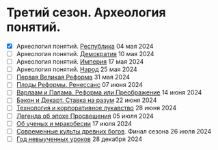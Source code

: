 # Третий сезон. Археология понятий.

- [x] Археология понятий. [Республика](republic.md) 04 мая 2024
- [ ] Археология понятий. [Демократия](democracy.md) 10 мая 2024
- [ ] Археология понятий. [Империя](imperia.md) 17 мая 2024
- [ ] Археология понятий. [Народ](people.md) 25 мая 2024
- [ ] [Первая Великая Реформа](reforma.md) 31 мая 2024
- [ ] [Плоды Реформы. Ренессанс](renaissance.md) 07 июня 2024
- [ ] [Варлаам и Палама. Реформа или Преображение](varlaam.md) 14 июня 2024
- [ ] [Бэкон и Декарт. Ставка на разум](bacon.md) 22 июня 2024
- [ ] [Технология и корпоративное лукавство](mendacium.md) 28 июня 2024
- [ ] [Легенда об эпохе Просвещения](enlightenment.md) 05 июля 2024
- [ ] [Об ученых и мракобесии](obscurantism.md) 17 июля 2024
- [ ] [Современные культы древних богов](final3.md). Финал сезона 26 июля 2024
- [ ] [Год невыученных уроков](year2024.md) 28 декабря 2024
